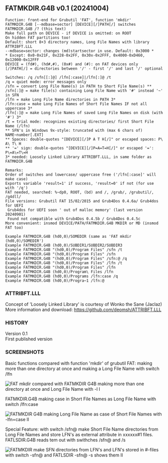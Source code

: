 ## FATMKDIR.G4B v0.1 (20241004)

<pre><code>Function: front-end for Grubutil 'FAT', function 'mkdir'
FATMKDIR.G4B [--mdbase=sector] [DEVICE][/]PATH[/] switches
FATMKDIR.G4B /? (this text)
Make full path on DEVICE - if DEVICE is omitted: on ROOT
On hidden FAT partitions too!
Default: short 8+3 directory names, Long File Names with library ATTRIBFT.LLL
--mdbase=sector: changes (md)startsector in use. Default: 0x3000 *
* Except: 0x0-0x21F, 0x228-0x2FF, 0x30x-0x2FFF, 0x4000-0xD460, 0x12000-0x12FFF
DEVICE = (fd#), (hd#,#), (0x#) and (#): on FAT devices only
[/]PATH[/] = directories between '/' - first '/' and last '/' optional

Switches: /q /sfn[[:]@] /lfn[:case]|/lfn[:]@ /t
/q = quiet mode: error messages only
/sfn = convert Long File Name(s) in PATH to Short File Name(s) **
/sfn[:]@ = make file(s) containing Long File Name with '#' instead '~' in SFN
/lfn = make Long File Name directories in PATH 3*
/lfn:case = make Long File Names of Short File Names IF not all uppercase 3*
/lfn[:]@ = make Long File Names of saved Long File Names on disk (with '#') 3*
/t = trial mode: recognizes existing directories/ first Short File Name (/lfn)
** SFN's in Windows 9x-style: truncated with (max 6 chars of) NAME~number[.EXT]
** Spaces: double-quotes "[DEVICE][/]P A T H[/]" or escaped spaces: P\ A\ T\ H
** '=' sign: double-quotes "[DEVICE][/]P=A=T=H[/]" or escaped '=': P\=A\=T\=H
3* needed: Loosely Linked Library ATTRIBFT.LLL, in same folder as FATMKDIR.G4B

Remarks:
Order of switches and lowercase/ uppercase free ('/lfn[:case]' will make case)
Exports variable 'result=1' if success, 'result=0' if not (for use with '/q')
FAT needed, searched: %~dp0, ROOT, (bd) and /, /grub/, /grubutil/, /g4dll/
File versions: Grubutil FAT 15/02/2015 and Grub4Dos 0.4.6a/ Grub4dos for UEFI
 Grub4dos for UEFI soon ' out of malloc memory' (last version 20240901)
 Found not compatible with Grub4Dos 0.4.5b / Grub4Dos 0.4.5c
More convenient: insmod DEVICE/PATH/FATMKDIR.G4B MKDIR or MD (insmod FAT too)

Example FATMKDIR.G4B (hd0,0)/SOMEDIR (same as 'FAT mkdir (hd0,0)/SOMEDIR')
Example FATMKDIR.G4B (hd0,0)/SUBDIR1/SUBDIR2/SUBDIR3
Example FATMKDIR.G4B "(hd0,0)/Program Files" /sfn /t
Example FATMKDIR.G4B "(hd0,0)/Program Files" /sfn
Example FATMKDIR.G4B "(hd0,0)/Program Files" /sfn:@ /q
Example FATMKDIR.G4B "(hd0,0)/Program Files" /lfn /t
Example FATMKDIR.G4B "(hd0,0)/Program Files" /lfn
Example FATMKDIR.G4B (hd0,0)/Program\ Files /lfn 
Example FATMKDIR.G4B (hd0,0)/Programs /lfn:case /q
Example FATMKDIR.G4B (hd0,0)/Progra~1 /lfn:@</code></pre>

### ATTRIBFT.LLL

Concept of 'Loosely Linked Library' is courtesy of Wonko the Sane (Jaclaz)  
More information and download:
https://github.com/deomsh/ATTRIBFT.LLL

### HISTORY

Version 0.1  
First published version

### SCREENSHOTS

Basic functions compared with function 'mkdir' of grubutil FAT: making more than one directory at once and making a Long File Name with switch /lfn

![FAT mkdir compared with FATMKDIR G4B making more than one directory at once and Long File Name with -l I](https://github.com/user-attachments/assets/95adec4e-57ac-4ee9-b0d5-3b69e4b80de0)

FATMKDIR.G4B making case in Short File Names as Long File Name with switch /lfn:case

![FATMKDIR G4B making Long File Name as case of Short File Names with -lfn=case II](https://github.com/user-attachments/assets/7cf8865e-b556-4bbc-9b69-2ff5870967b4)

Special Feature: with switch /sfn@ make Short File Name directories from Long File Names and store LFN's as external attribute in xxxxxx#1 files. FATLSDIR.G4B reads tem out with swithches /sfn@ and /s

![FATMKDIR make SFN directories from LFN's and LFN's stored in #-files with switch -sfn@ and FATLSDIR -sfn@ -s shows them II](https://github.com/user-attachments/assets/9c5e4c45-3101-4ef9-8509-831b296e08da)
